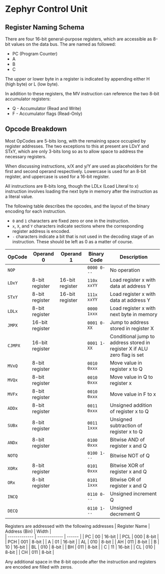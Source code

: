 # Zephyr Control Unit

## Register Naming Schema
There are four 16-bit general-purpose registers, which are accessible as 8-bit values on the data bus.
The are named as followed:
 - PC (Program Counter)
 - A
 - B
 - C

The upper or lower byte in a register is indicated by appending either H (high byte) or L (low byte).

In addition to these registers, the MV instruction can reference the two 8-bit accumulator registers:
 - Q - Accumulator (Read and Write)
 - F - Accumulator flags (Read-Only)

## Opcode Breakdown
Most OpCodes are 5-bits long, with the remaining space occupied by register
addresses. The two exceptions to this at present are LDxY and STxY, which 
are only 3-bits long so as to allow space to address the necessary registers.

When discussing instructions, x/X and y/Y are used as placeholders for the first and second 
operand respectively. Lowercase is used for an 8-bit register, and uppercase is used for a 16-bit register.

All instructions are 8-bits long, though the LDLx (Load Literal to x) instruction involves loading
the next byte in memory after the instruction as a literal value.

The following table describes the opcodes, and the layout of the binary encoding for each instruction.
 - `0` and `1` characters are fixed zero or one in the instruction.
 - `x`, `X`, and `Y` characters indicate sections where the corresponding register address is encoded.
 - `-` characters indicate a bit that is not used in the decoding stage of an instruction. These should be left as 0 as a matter of course.

| OpCode   | Operand 0        | Operand 1         | Binary Code     | Description                                                               |
| -------- | ---------------- | ----------------- | --------------- | ------------------------------------------------------------------------- |
| `NOP`    |                  |                   | `0000 0---`     | No operation                                                              |
| `LDxY`   | 8-bit register   | 16-bit register   | `110x xxYY`     | Load register x with data at address Y                                    |
| `STxY`   | 8-bit register   | 16-bit register   | `111x xxYY`     | Load register x with data at address Y                                    |
| `LDLx`   | 8-bit register   |                   | `0000 1xxx`     | Load register x with next byte in memory                                  |
| `JMPX`   | 16-bit register  |                   | `0001 0-XX`     | Jump to address stored in register X                                      |
| `CJMPX`  | 16-bit register  |                   | `0001 1-XX`     | Conditional jump to address stored in register X if ALU zero flag is set  |
| `MVxQ`   | 8-bit register   |                   | `0010 0xxx`     | Move value in register x to Q                                             |
| `MVQx`   | 8-bit register   |                   | `0010 0xxx`     | Move value in Q to register x                                             |
| `MVFx`   | 8-bit register   |                   | `0010 0xxx`     | Move value in F to x                                                      |
| `ADDx`   | 8-bit register   |                   | `0011 0xxx`     | Unsigned addition of register x to Q                                      |
| `SUBx`   | 8-bit register   |                   | `0011 1xxx`     | Unsigned subtraction of register x to Q                                   |    
| `ANDx`   | 8-bit register   |                   | `0100 0xxx`     | Bitwise AND of register x and Q                                           |
| `NOTQ`   |                  |                   | `0100 1---`     | Bitwise NOT of Q                                                          |
| `XORx`   | 8-bit register   |                   | `0101 0xxx`     | Bitwise XOR of register x and Q                                           |
| `ORx`    | 8-bit register   |                   | `0101 1xxx`     | Bitwise OR of register x and Q                                            |
| `INCQ`   |                  |                   | `0110 0---`     | Unsigned increment Q                                                      |
| `DECQ`   |                  |                   | `0110 1---`     | Unsigned decrement Q                                                      |

Registers are addressed with the following addresses
| Register Name | Address (Bin) | Width  |     
| ------------- | ------------- | ------ |
| PC            | 00            | 16-bit |
| PCL           | 000           | 8-bit  |
| PCH           | 001           | 8-bit  |
| A             | 01            | 16-bit |
| AL            | 010           | 8-bit  |
| AH            | 011           | 8-bit  |
| B             | 10            | 16-bit |
| BL            | 010           | 8-bit  |
| BH            | 011           | 8-bit  |
| C             | 11            | 16-bit |
| CL            | 010           | 8-bit  |
| CH            | 011           | 8-bit  |

Any additional space in the 8-bit opcode after the instruction and registers
are encoded are filled with zeros.
